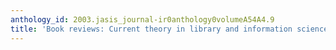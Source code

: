 ```yaml
---
anthology_id: 2003.jasis_journal-ir0anthology0volumeA54A4.9
title: 'Book reviews: Current theory in library and information science'
---
```

